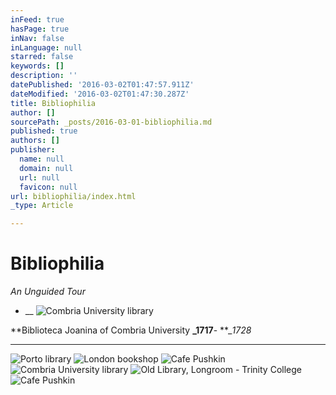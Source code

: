 ```yaml
---
inFeed: true
hasPage: true
inNav: false
inLanguage: null
starred: false
keywords: []
description: ''
datePublished: '2016-03-02T01:47:57.911Z'
dateModified: '2016-03-02T01:47:30.287Z'
title: Bibliophilia
author: []
sourcePath: _posts/2016-03-01-bibliophilia.md
published: true
authors: []
publisher:
  name: null
  domain: null
  url: null
  favicon: null
url: bibliophilia/index.html
_type: Article

---
```

# Bibliophilia

_An Unguided Tour_

* __
![Combria University library](https://s3-us-west-2.amazonaws.com/the-grid-img/p/6b26f055fa8982117cb05d0c45415f18ba9a5c70.jpg)

**Biblioteca Joanina of Combria University **_1717**- **__1728_

****
![Porto library](https://s3-us-west-2.amazonaws.com/the-grid-img/p/746975c583663da267542223e4038bce67f6320b.jpg)
![London bookshop](https://the-grid-user-content.s3-us-west-2.amazonaws.com/fa7926e0-9d4c-4d75-8d60-7a016dec6168.jpg)
![Cafe Pushkin](https://s3-us-west-2.amazonaws.com/the-grid-img/p/d3dddabccd04584f56378a57d97cf261ea18eb38.jpg)
![Combria University library](https://the-grid-user-content.s3-us-west-2.amazonaws.com/fe1c5b56-d1f7-415a-a507-3ef3e4f68f1b.jpg)
![Old Library, Longroom - Trinity College](https://s3-us-west-2.amazonaws.com/the-grid-img/p/f64223dc63c61e46bf21a987f330facef02217fa.jpg)
![Cafe Pushkin](https://the-grid-user-content.s3-us-west-2.amazonaws.com/c5518e50-1d81-4ace-b013-ba81ce1730e5.jpg)
